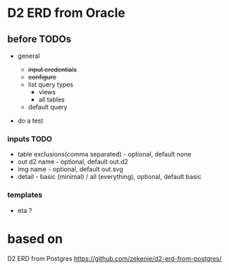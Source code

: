 # D2 ERD from Oracle

## before TODOs   
 - general
   - ~~input credentials~~
   - ~~configure~~
   - list query types
     - views 
     - all tables
   - default query
     
 - do a test
  
### inputs TODO 
 - table exclusions(comma separated) - optional, default none
 - out d2 name - optional, default out.d2
 - img name - optional, default out.svg
 - detail - basic (minimal) / all (everything), optional, default basic

### templates
 - eta ?

# based on
D2 ERD from Postgres
https://github.com/zekenie/d2-erd-from-postgres/
